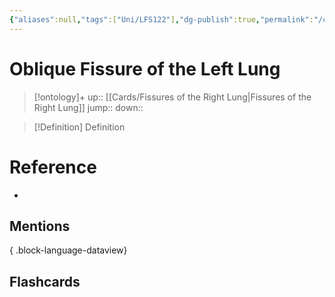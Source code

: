```yaml
---
{"aliases":null,"tags":["Uni/LFS122"],"dg-publish":true,"permalink":"/cards/oblique-fissure-of-the-left-lung/","dgPassFrontmatter":true}
---
```


# Oblique Fissure of the Left Lung

> [!ontology]+
> up:: [[Cards/Fissures of the Right Lung\|Fissures of the Right Lung]]
> jump:: 
> down:: 

> [!Definition] Definition

# Reference

- 

## Mentions


{ .block-language-dataview}

## Flashcards